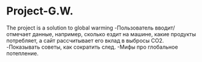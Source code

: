 # Project-G.W.
The project is a solution to global warming
-Пользователь вводит/отмечает данные, например, сколько ездит на машине, какие продукты потребляет, а сайт рассчитывает его вклад в выбросы CO2.
-Показывать советы, как сократить след.
-Мифы про глобальное потепление.

